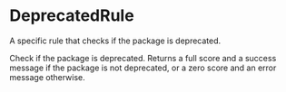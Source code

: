 # DeprecatedRule

A specific rule that checks if the package is deprecated.

Check if the package is deprecated. Returns a full score and a success message if the package is not deprecated, or a zero score and an error message otherwise.

